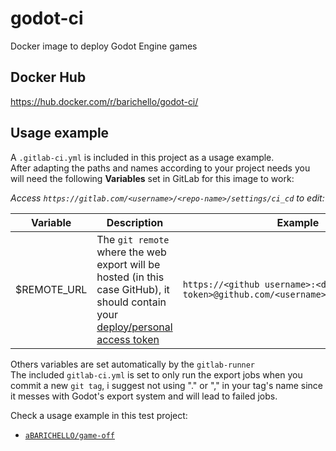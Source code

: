 # godot-ci
Docker image to deploy Godot Engine games

## Docker Hub
https://hub.docker.com/r/barichello/godot-ci/

## Usage example
A `.gitlab-ci.yml` is included in this project as a usage example.<br>
After adapting the paths and names according to your project needs you will need the following **Variables** set in GitLab for this image to work:

*Access  `https://gitlab.com/<username>/<repo-name>/settings/ci_cd` to edit:*

|Variable|Description|Example|
|-|-|-|
|$REMOTE_URL | The `git remote` where the web export will be hosted (in this case GitHub), it should contain your [deploy/personal access token](https://github.com/settings/tokens)|`https://<github username>:<deploy token>@github.com/<username>/<repository>.git`

Others variables are set automatically by the `gitlab-runner`<br>
The included `gitlab-ci.yml` is set to only run the export jobs when you commit a new `git tag`, i suggest not using "." or "," in your tag's name since it messes with Godot's export system and will lead to failed jobs.

Check a usage example in this test project:<br>
- [`aBARICHELLO/game-off`](https://github.com/aBARICHELLO/game-off)<br>

